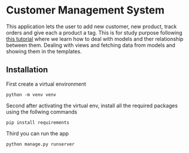 # Customer Management System

This application lets the user to add new customer, new product, track orders and give each a product a tag. This is for study purpose following [this tutorial](https://www.youtube.com/playlist?list=PL-51WBLyFTg2vW-_6XBoUpE7vpmoR3ztO)
 where we learn how to deal with models and ther relationship between them. Dealing with views and fetching data from models and showing them in the templates.

 ## Installation
 First create a virtual environment
 ```
 python -m venv venv
 ```
 Second after activating the virtual env, install all the required packages using the follwing commands
 ``` 
 pip install requirements
 ```
 Third you can run the app
 ```
 python manage.py runserver
 ```

